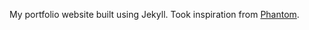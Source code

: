 My portfolio website built using Jekyll. Took inspiration from [Phantom](https://github.com/jamigibbs/phantom).
